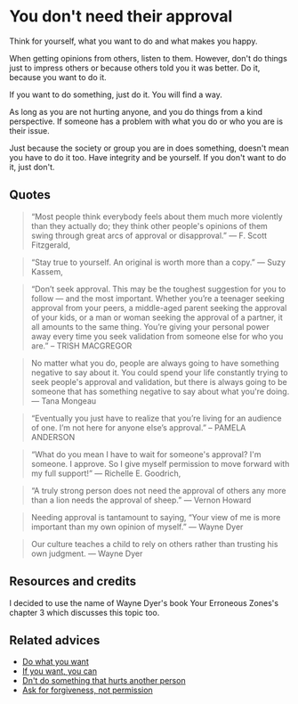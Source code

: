 
# You don't need their approval

Think for yourself, what you want to do and what makes you happy.

When getting opinions from others, listen to them. However, don't do things just to impress others or because others told you it was better. Do it, because you want to do it.

If you want to do something, just do it. You will find a way.

As long as you are not hurting anyone, and you do things from a kind perspective. If someone has a problem with what you do or who you are is their issue.

Just because the society or group you are in does something, doesn't mean you have to do it too. Have integrity and be yourself. If you don't want to do it, just don't.

## Quotes

> “Most people think everybody feels about them much more violently than they actually do; they think other people's opinions of them swing through great arcs of approval or disapproval.” ― F. Scott Fitzgerald,

> “Stay true to yourself. An original is worth more than a copy.” ― Suzy Kassem, 

> “Don’t seek approval. This may be the toughest suggestion for you to follow — and the most important. Whether you’re a teenager seeking approval from your peers, a middle-aged parent seeking the approval of your kids, or a man or woman seeking the approval of a partner, it all amounts to the same thing. You’re giving your personal power away every time you seek validation from someone else for who you are.” – TRISH MACGREGOR

> No matter what you do, people are always going to have something negative to say about it. You could spend your life constantly trying to seek people's approval and validation, but there is always going to be someone that has something negative to say about what you're doing. ― Tana Mongeau

> “Eventually you just have to realize that you’re living for an audience of one. I’m not here for anyone else’s approval.” – PAMELA ANDERSON

> “What do you mean I have to wait for someone's approval?  I'm someone.  I approve.  So I give myself permission to move forward with my full support!” ― Richelle E. Goodrich,

> “A truly strong person does not need the approval of others any more than a lion needs the approval of sheep.” ― Vernon Howard

> Needing approval is tantamount to saying, “Your view of me is more important than my own opinion of myself.” — Wayne Dyer

> Our culture teaches a child to rely on others rather than trusting his own judgment. — Wayne Dyer

## Resources and credits

I decided to use the name of Wayne Dyer's book Your Erroneous Zones's chapter 3 which discusses this topic too.

## Related advices

- [Do what you want](../Do%20what%20you%20want/index.md)
- [If you want, you can](../If%20you%20want,%20you%20can/index.md)
- [Dn't do something that hurts another person](../Don’t%20do%20something%20that%20hurts%20another%20person/index.md)
- [Ask for forgiveness, not permission](../Ask%20for%20forgiveness,%20not%20permission/index.md)



